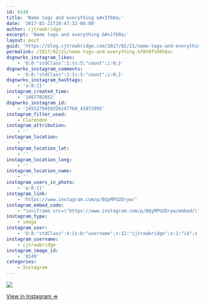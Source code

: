 ```yaml
---
id: 8148
title: 'Name tags and everything &#x1f60a;'
date: '2017-02-21T10:47:32-08:00'
author: cjtrowbridge
excerpt: 'Name tags and everything &#x1f60a;'
layout: post
guid: 'https://blog.cjtrowbridge.com/2017/02/21/name-tags-and-everything-%f0%9f%98%8a/'
permalink: /2017/02/21/name-tags-and-everything-%f0%9f%98%8a/
dsgnwrks_instagram_likes:
    - 'O:8:"stdClass":1:{s:5:"count";i:0;}'
dsgnwrks_instagram_comments:
    - 'O:8:"stdClass":1:{s:5:"count";i:0;}'
dsgnwrks_instagram_hashtags:
    - 'a:0:{}'
instagram_created_time:
    - '1487702852'
dsgnwrks_instagram_id:
    - '1455279459326147760_41872995'
instagram_filter_used:
    - Clarendon
instagram_attribution:
    - ''
instagram_location:
    - ''
instagram_location_lat:
    - ''
instagram_location_long:
    - ''
instagram_location_name:
    - ''
instagram_users_in_photo:
    - 'a:0:{}'
instagram_link:
    - 'https://www.instagram.com/p/BQyMPU2Dryw/'
instagram_embed_code:
    - "\n<iframe src=\"https://www.instagram.com/p/BQyMPU2Dryw/embed/\" width=\"612\" height=\"710\" frameborder=\"0\" scrolling=\"no\" allowtransparency=\"true\" class=\"insta-image-embed\"></iframe>\n"
instagram_type:
    - image
instagram_user:
    - 'O:8:"stdClass":4:{s:8:"username";s:12:"cjtrowbridge";s:2:"id";s:8:"41872995";s:15:"profile_picture";s:96:"https://scontent.cdninstagram.com/t51.2885-19/s150x150/13724650_1188772791164794_142557231_a.jpg";s:9:"full_name";s:13:"CJ Trowbridge";}'
instagram_username:
    - cjtrowbridge
instagram_image_id:
    - '8149'
categories:
    - Instagram
---
```


[![](https://blog.cjtrowbridge.com/wp-content/uploads/2017/02/1487702852-1-1.jpg)](https://www.instagram.com/p/BQyMPU2Dryw/)

[View in Instagram ⇒](https://www.instagram.com/p/BQyMPU2Dryw/)